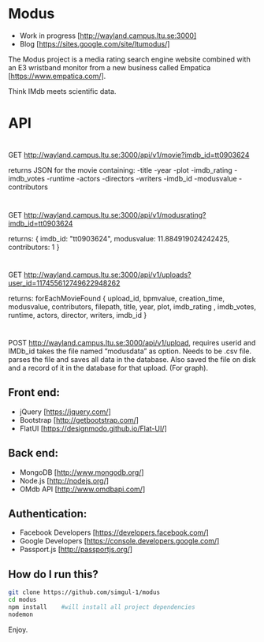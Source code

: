 # Modus
- Work in progress [http://wayland.campus.ltu.se:3000]
- Blog [https://sites.google.com/site/ltumodus/]

The Modus project is a media rating search engine website combined with an E3 wristband monitor from a new business called Empatica [https://www.empatica.com/]. 

Think IMdb meets scientific data.

# API
#
GET http://wayland.campus.ltu.se:3000/api/v1/movie?imdb_id=tt0903624

returns JSON for the movie containing:
-title
-year
-plot
-imdb_rating
-imdb_votes
-runtime
-actors
-directors
-writers
-imdb_id
-modusvalue
-contributors
#
GET http://wayland.campus.ltu.se:3000/api/v1/modusrating?imdb_id=tt0903624 

returns: 
{
    imdb_id: "tt0903624",
    modusvalue: 11.884919024242425,
    contributors: 1
}
#
GET http://wayland.campus.ltu.se:3000/api/v1/uploads?user_id=117455612749622948262

returns:
forEachMovieFound
{
upload_id,
bpmvalue,
creation_time,
modusvalue,
contributors,
filepath,
title,
year,
plot,
imdb_rating ,
imdb_votes,
runtime,
actors,
director,
writers,
imdb_id
}
#
POST http://wayland.campus.ltu.se:3000/api/v1/upload,
requires userid and IMDb_id
takes the file named “modusdata” as option. Needs to be .csv file.
parses the file and saves all data in the database. Also saved the file on disk and a record of it in the database for that upload. (For graph).




## Front end:
- jQuery [https://jquery.com/]
- Bootstrap [http://getbootstrap.com/]
- FlatUI [https://designmodo.github.io/Flat-UI/]

## Back end:
- MongoDB [http://www.mongodb.org/]
- Node.js [http://nodejs.org/]
- OMdb API [http://www.omdbapi.com/]

## Authentication:
- Facebook Developers [https://developers.facebook.com/]
- Google Developers [https://console.developers.google.com/]
- Passport.js [http://passportjs.org/]

## How do I run this?
```sh   
git clone https://github.com/simgul-1/modus 
cd modus
npm install    #will install all project dependencies
nodemon
```
Enjoy.
